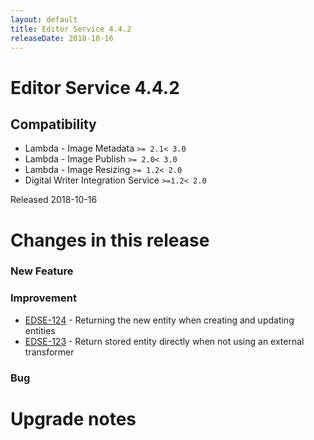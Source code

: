 ```yaml
---
layout: default
title: Editor Service 4.4.2
releaseDate: 2018-10-16
---
```

<div class="jumbotron">
    <h1>Editor Service 4.4.2</h1>    
    <h2>Compatibility</h2>
    <ul>
        <li>Lambda - Image Metadata <code>>= 2.1</code><code>< 3.0</code></li>
        <li>Lambda - Image Publish <code>>= 2.0</code><code>< 3.0</code></li>
        <li>Lambda - Image Resizing <code>>= 1.2</code><code>< 2.0</code></li>
        <li>Digital Writer Integration Service <code>>=1.2</code><code>< 2.0</code></li>
    </ul>
</div>

Released 2018-10-16

 

# Changes in this release  


### New Feature 



### Improvement 

 * [EDSE-124](https://jira.infomaker.se/browse/EDSE-124) - Returning the new entity when creating and updating entities 
 * [EDSE-123](https://jira.infomaker.se/browse/EDSE-123) - Return stored entity directly when not using an external transformer 


### Bug 





# Upgrade notes  
             


